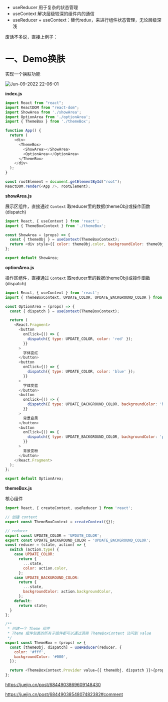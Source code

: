 - useReducer 用于复杂的状态管理
- useContext 解决层级较深的组件内的通信
- useReducer + useContext：替代redux，来进行组件状态管理，无论层级深浅

废话不多说，直接上例子：

# 一、Demo换肤

实现一个换肤功能

![Jun-09-2022 22-06-01](https://user-images.githubusercontent.com/74364990/172867025-b2ca137c-141d-499b-991d-c1bd47704b0d.gif)


**index.js**
```js
import React from "react";
import ReactDOM from "react-dom";
import ShowArea from './showArea';
import OptionArea from './optionArea';
import { ThemeBox } from './themeBox';

function App() {
  return (
    <div>
      <ThemeBox>
        <ShowArea></ShowArea>
        <OptionArea></OptionArea>
      </ThemeBox>
    </div>
  );
}

const rootElement = document.getElementById("root");
ReactDOM.render(<App />, rootElement);
```

**showArea.js**

展示区组件，直接通过 `Context` 取reducer里的数据(themeObj)或操作函数(dispatch)

```js
import React, { useContext } from 'react';
import { ThemeBoxContext } from './themeBox';

const ShowArea = (props) => {
  const { themeObj } = useContext(ThemeBoxContext);
  return <div style={{ color: themeObj.color, backgroundColor: themeObj.backgroundColor }}>都看我，我会变色~</div>;
};

export default ShowArea;
```

**optionArea.js**

操作区组件，直接通过 `Context` 取reducer里的数据(themeObj)或操作函数(dispatch)

```js
import React, { useContext } from 'react';
import { ThemeBoxContext, UPDATE_COLOR, UPDATE_BACKGROUND_COLOR } from './themeBox';

const OptionArea = (props) => {
  const { dispatch } = useContext(ThemeBoxContext);

  return (
    <React.Fragment>
      <button
        onClick={() => {
          dispatch({ type: UPDATE_COLOR, color: 'red' });
        }}
      >
        字体变红
      </button>
      <button
        onClick={() => {
          dispatch({ type: UPDATE_COLOR, color: 'blue' });
        }}
      >
        字体变蓝
      </button>
      <button
        onClick={() => {
          dispatch({ type: UPDATE_BACKGROUND_COLOR, backgroundColor: 'black' });
        }}
      >
        背景变黑
      </button>
      <button
        onClick={() => {
          dispatch({ type: UPDATE_BACKGROUND_COLOR, backgroundColor: 'pink' });
        }}
      >
        背景变粉
      </button>
    </React.Fragment>
  );
};

export default OptionArea;
```

**themeBox.js**

核心组件

```js
import React, { createContext, useReducer } from 'react';

// 创建 context
export const ThemeBoxContext = createContext({});

// reducer
export const UPDATE_COLOR = 'UPDATE_COLOR';
export const UPDATE_BACKGROUND_COLOR = 'UPDATE_BACKGROUND_COLOR';
const reducer = (state, action) => {
  switch (action.type) {
    case UPDATE_COLOR:
      return {
        ...state,
        color: action.color,
      };
    case UPDATE_BACKGROUND_COLOR:
      return {
        ...state,
        backgroundColor: action.backgroundColor,
      };
    default:
      return state;
  }
};

/**
 * 创建一个 Theme 组件
 * Theme 组件包裹的所有子组件都可以通过调用 ThemeBoxContext 访问到 value
 */
export const ThemeBox = (props) => {
  const [themeObj, dispatch] = useReducer(reducer, {
    color: '#fff',
    backgroundColor: '#000',
  });

  return <ThemeBoxContext.Provider value={{ themeObj, dispatch }}>{props.children}</ThemeBoxContext.Provider>;
};
```

https://juejin.cn/post/6844903869609148430

https://juejin.cn/post/6844903854807482382#comment

